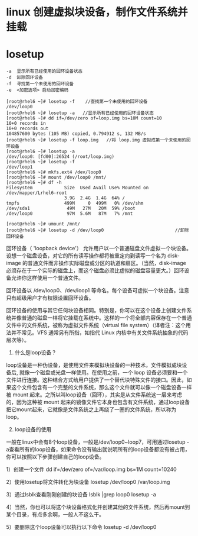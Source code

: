 # linux 创建虚拟块设备，制作文件系统并挂载

# losetup
	-a  显示所有已经使用的回环设备状态 
	-d  卸除回环设备 
	-f  寻找第一个未使用的回环设备 
	-e  <加密选项> 启动加密编码  

	[root@rhel6 ~]# losetup -f    //查找第一个未使用的回环设备 
	/dev/loop0 
	[root@rhel6 ~]# losetup -a   //显示所有已经使用的回环设备状态 
	[root@rhel6 ~]# dd if=/dev/zero of=loop.img bs=10M count=10 
	10+0 records in 
	10+0 records out 
	104857600 bytes (105 MB) copied, 0.794912 s, 132 MB/s 
	[root@rhel6 ~]# losetup -f loop.img   //将 loop.img 虚拟成第一个未使用的回环设备 
	[root@rhel6 ~]# losetup -a 
	/dev/loop0: [fd00]:26524 (/root/loop.img) 
	[root@rhel6 ~]# losetup -f 
	/dev/loop1 
	[root@rhel6 ~]# mkfs.ext4 /dev/loop0 
	[root@rhel6 ~]# mount /dev/loop0 /mnt/ 
	[root@rhel6 ~]# df -h 
	Filesystem            Size  Used Avail Use% Mounted on 
	/dev/mapper/Lrhel6-root 
	                      3.9G  2.4G  1.4G  64% / 
	tmpfs                 499M     0  499M   0% /dev/shm 
	/dev/sda1              49M   27M   20M  59% /boot 
	/dev/loop0             97M  5.6M   87M   7% /mnt 

	[root@rhel6 ~]# umount /mnt/ 
	[root@rhel6 ~]# losetup -d /dev/loop0                           //卸除回环设备



回环设备（ 'loopback device'）
允许用户以一个普通磁盘文件虚拟一个块设备。设想一个磁盘设备，对它的所有读写操作都将被重定向到读写一个名为 disk-image 的普通文件而非操作实际磁盘或分区的轨道和扇区。（当然，disk-image 必须存在于一个实际的磁盘上，而这个磁盘必须比虚拟的磁盘容量更大。）回环设备允许你这样使用一个普通文件。

回环设备以 /dev/loop0、/dev/loop1 等命名。每个设备可虚拟一个块设备。注意只有超级用户才有权限设置回环设备。

回环设备的使用与其它任何块设备相同。特别是，你可以在这个设备上创建文件系统并像普通的磁盘一样将它挂载在系统中。这样的一个将全部内容保存在一个普通文件中的文件系统，被称为虚拟文件系统（virtual file system）（译者注：这个用法并不常见。VFS 通常另有所指，如指代 Linux 内核中有关文件系统抽象的代码层次等）。


1. 什么是loop设备？

loop设备是一种伪设备，是使用文件来模拟块设备的一种技术，文件模拟成块设备后, 就像一个磁盘或光盘一样使用。在使用之前，一个 loop 设备必须要和一个文件进行连接。这种结合方式给用户提供了一个替代块特殊文件的接口。因此，如果这个文件包含有一个完整的文件系统，那么这个文件就可以像一个磁盘设备一样被 mount 起来。之所以叫loop设备（回环），其实是从文件系统这一层来考虑的，因为这种被 mount 起来的镜像文件它本身也包含有文件系统，通过loop设备把它mount起来，它就像是文件系统之上再绕了一圈的文件系统，所以称为 loop。

2. loop设备的使用

一般在linux中会有8个loop设备，一般是/dev/loop0~loop7，可用通过losetup -a查看所有的loop设备，如果命令没有输出就说明所有的loop设备都没有被占用，你可以按照以下步骤创建自己的loop设备。

1）创建一个文件
dd if=/dev/zero of=/var/loop.img bs=1M count=10240

2）使用losetup将文件转化为块设备
losetup /dev/loop0 /var/loop.img

3）通过lsblk查看刚刚创建的块设备
lsblk |grep loop0
losetup -a

4）当然，你也可以将这个块设备格式化并创建其他的文件系统，然后再mount到某个目录，有点多余啊，一般人不这么干。

5）要删除这个loop设备可以执行以下命令
losetup -d /dev/loop0

